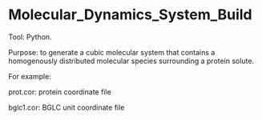 # Molecular_Dynamics_System_Build

Tool: Python.

Purpose: to generate a cubic molecular system that contains a homogenously distributed molecular species surrounding a protein solute.

For example:

prot.cor: protein coordinate file

bglc1.cor: BGLC unit coordinate file
